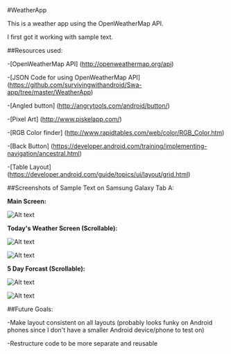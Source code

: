 #WeatherApp

This is a weather app using the OpenWeatherMap API.

I first got it working with sample text.

##Resources used:

-[OpenWeatherMap API] (http://openweathermap.org/api)

-[JSON Code for using OpenWeatherMap API] (https://github.com/survivingwithandroid/Swa-app/tree/master/WeatherApp)

-[Angled button] (http://angrytools.com/android/button/)

-[Pixel Art] (http://www.piskelapp.com/)

-[RGB Color finder] (http://www.rapidtables.com/web/color/RGB_Color.htm)

-[Back Button] (https://developer.android.com/training/implementing-navigation/ancestral.html)

-[Table Layout] (https://developer.android.com/guide/topics/ui/layout/grid.html)


##Screenshots of Sample Text on Samsung Galaxy Tab A:

**Main Screen:**

![Alt text](/app/src/main/res/drawable/ssmain.png?raw=true)

**Today's Weather Screen (Scrollable):**

![Alt text](/app/src/main/res/drawable/sstoday1.png?raw=true)

![Alt text](/app/src/main/res/drawable/sstoday2.png?raw=true)

**5 Day Forcast (Scrollable):**

![Alt text](/app/src/main/res/drawable/ssfive1.png?raw=true)

![Alt text](/app/src/main/res/drawable/ssfive2.png?raw=true)

##Future Goals:

-Make layout consistent on all layouts (probably looks funky on Android phones since I don't have a smaller Android device/phone to test on)

-Restructure code to be more separate and reusable

